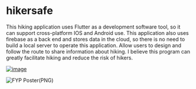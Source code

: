 # hikersafe
This hiking application uses Flutter as a development software tool, so it can support cross-platform IOS and Android use. This application also uses firebase as a back end and stores data in the cloud, so there is no need to build a local server to operate this application. Allow users to design and follow the route to share information about hiking. I believe this program can greatly facilitate hiking and reduce the risk of hikers.

[![image](https://user-images.githubusercontent.com/82134392/188784096-7438cfde-f171-44fd-b764-b602c5a00aa5.png)](https://youtu.be/a-9zv-dI6eI)

![FYP Poster(PNG)](https://user-images.githubusercontent.com/82134392/188783376-ad2f360f-dada-4e7a-a3a6-712df965b152.png)
